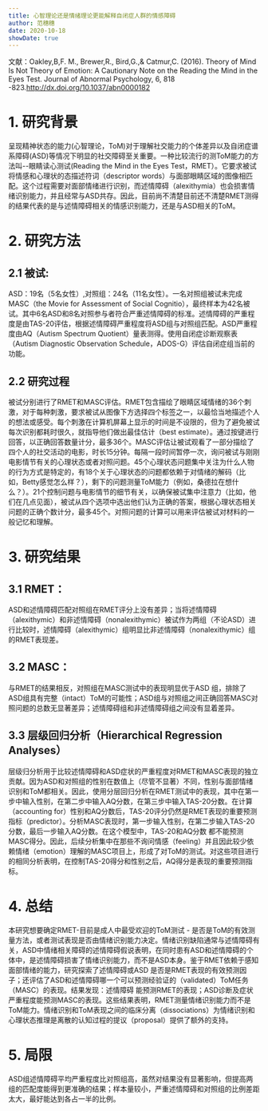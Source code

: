 ```yaml
---
title: 心智理论还是情绪理论更能解释自闭症人群的情感障碍
author: 范穗穗
date: 2020-10-18
showDate: true
---
```

文献：Oakley,B,F. M., Brewer,R., Bird,G.,& Catmur,C. (2016). Theory of Mind Is Not Theory of Emotion: A Cautionary Note on the Reading the Mind in the Eyes Test. Journal of Abnormal Psychology, 6, 818 -823.http://dx.doi.org/10.1037/abn0000182
# 1. 研究背景
呈现精神状态的能力(心智理论，ToM)对于理解社交能力的个体差异以及自闭症谱系障碍(ASD)等情况下明显的社交障碍至关重要。一种比较流行的测ToM能力的方法叫--眼睛读心测试(Reading the Mind in the Eyes Test，RMET）。它要求被试将情感和心理状的态描述符词（descriptor words）与面部眼睛区域的图像相匹配。这个过程需要对面部情绪进行识别，而述情障碍（alexithymia）也会损害情绪识别能力，并且经常与ASD共存。因此，目前尚不清楚目前还不清楚RMET测得的结果代表的是与述情障碍相关的情感识别能力，还是与ASD相关的ToM。
# 2. 研究方法
## 2.1 被试:
ASD：19名（5名女性）,对照组：24名（11名女性）。一名对照组被试未完成MASC（the Movie for Assessment of Social Cognitio），最终样本为42名被试。其中6名ASD和8名对照参与者符合严重述情障碍的标准。述情障碍的严重程度是由TAS-20评估，根据述情障碍严重程度将ASD组与对照组匹配。ASD严重程度由AQ（Autism Spectrum Quotient）量表测得。使用自闭症诊断观察表（Autism Diagnostic Observation Schedule，ADOS-G）评估自闭症组当前的功能。
## 2.2 研究过程
被试分别进行了RMET和MASC评估。RMET包含描绘了眼睛区域情绪的36个刺激，对于每种刺激，要求被试从图像下方选择四个标签之一，以最恰当地描述个人的想法或感受。每个刺激在计算机屏幕上显示的时间是不设限的，但为了避免被试每次识别都耗时很久，就指导他们做出最佳估计（best estimate）。通过按键进行回答，以正确回答数量计分，最多36个。MASC评估让被试观看了一部分描绘了四个人的社交活动的电影，时长15分钟。每隔一段时间暂停一次，询问被试与刚刚电影情节有关的心理状态或者对照问题。45个心理状态问题集中关注为什么人物的行为方式是特定的，有18个关于心理状态的问题都依赖于对情绪的解码（比如，Betty感觉怎么样？），剩下的问题测量ToM能力（例如，桑德拉在想什么？）。21个控制问题与电影情节的细节有关，以确保被试集中注意力（比如，他们在几点见面），被试从四个选项中选出他们认为正确的答案，根据心理状态相关问题的正确个数计分，最多45个。对照问题的计算可以用来评估被试对材料的一般记忆和理解。
# 3. 研究结果
## 3.1 RMET：
ASD和述情障碍匹配对照组在RMET评分上没有差异；当将述情障碍（alexithymic）和非述情障碍（nonalexithymic）被试作为两组（不论ASD）进行比较时，述情障碍（alexithymic）组明显比非述情障碍（nonalexithymic）组的RMET表现差。
## 3.2 MASC：
与RMET的结果相反，对照组在MASC测试中的表现明显优于ASD 组，排除了ASD组具有完整（intact）ToM的可能性；ASD组与对照组之间正确回答MASC对照问题的总数无显著差异；述情障碍组和非述情障碍组之间没有显着差异。
## 3.3 层级回归分析（Hierarchical Regression Analyses）
层级归分析用于比较述情障碍和ASD症状的严重程度对RMET和MASC表现的独立贡献。因为ASD和对照组的性别在数值上（尽管不显著）不同，性别与面部情绪识别和ToM都相关。因此，使用分层回归分析在RMET测试中的表现，其中在第一步中输入性别，在第二步中输入AQ分数，在第三步中输入TAS-20分数。在计算（accounting for）性别和AQ分数后，TAS-20评分仍然是RMET表现的重要预测指标（predictor）。分析MASC表现时，第一步输入性别，在第二步输入TAS-20分数，最后一步输入AQ分数。在这个模型中，TAS-20和AQ分数
都不能预测MASC得分。因此，后续分析集中在那些不询问情感（feeling）并且因此较少依赖情绪（emotion）理解的MASC项目上，形成了对ToM的测试。对这些项目进行的相同分析表明，在控制TAS-20得分和性别之后，AQ得分是表现的重要预测指标。
# 4. 总结
本研究想要确定RMET-目前是成人中最受欢迎的ToM测试 - 是否是ToM的有效测量方法，或者测试表现是否由情绪识别能力决定。情绪识别缺陷通常与述情障碍有关，ASD中情绪相关障碍的述情障碍假说表明，在同时患有ASD和述情障碍的个体中，是述情障碍损害了情绪识别能力，而不是ASD本身。鉴于RMET依赖于感知面部情绪的能力，研究探索了述情障碍或ASD 是否是RMET表现的有效预测因子；还评估了ASD和述情障碍哪一个可以预测经验证的（validated）ToM任务（MASC）的表现。结果发现：述情障碍
能预测RMET的表现；ASD诊断及症状严重程度能预测MASC的表现。这些结果表明，RMET测量情绪识别能力而不是ToM能力。情绪识别和ToM表现之间的临床分离（dissociations）为情绪识别和心理状态推理是离散的认知过程的提议（proposal）提供了额外的支持。
# 5. 局限
ASD组述情障碍平均严重程度比对照组高，虽然对结果没有显著影响，但提高两组的匹配度能得到更准确的结果；样本量较小，严重述情障碍和对照组的比例差距太大，最好能达到各占一半的比例。
